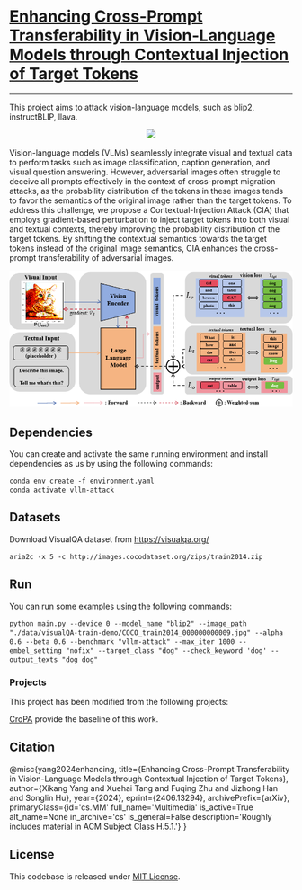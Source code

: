 # [Enhancing Cross-Prompt Transferability in Vision-Language Models through Contextual Injection of Target Tokens](https://arxiv.org/abs/2406.13294)

---
This project aims to attack vision-language models, such as blip2, instructBLIP, llava.

<div align="center">

![](https://camo.githubusercontent.com/83d3746e5881c1867665223424263d8e604df233d0a11aae0813e0414d433943/68747470733a2f2f696d672e736869656c64732e696f2f62616467652f6c6963656e73652d4d49542d626c75652e737667)

</div align="center">

Vision-language models (VLMs) seamlessly integrate visual and textual data to perform tasks such as image classification, caption generation, and visual question answering. However, adversarial images often struggle to deceive all prompts effectively in the context of cross-prompt migration attacks, as the probability distribution of the tokens in these images tends to favor the semantics of the original image rather than the target tokens. To address this challenge, we propose a Contextual-Injection Attack (CIA) that employs gradient-based perturbation to inject target tokens into both visual and textual contexts, thereby improving the probability distribution of the target tokens. By shifting the contextual semantics towards the target tokens instead of the original image semantics, CIA enhances the cross-prompt transferability of adversarial images. 

![Overall Stucture](assets/framework.png)

## Dependencies

You can create and activate the same running environment and install dependencies as us by using the following commands:

```
conda env create -f environment.yaml
conda activate vllm-attack
```

## Datasets

Download VisualQA dataset from https://visualqa.org/

```
aria2c -x 5 -c http://images.cocodataset.org/zips/train2014.zip
```

## Run

You can run some examples using the following commands:

```
python main.py --device 0 --model_name "blip2" --image_path "./data/visualQA-train-demo/COCO_train2014_000000000009.jpg" --alpha 0.6 --beta 0.6 --benchmark "vllm-attack" --max_iter 1000 --embel_setting "nofix" --target_class "dog" --check_keyword 'dog' --output_texts "dog dog"
```

### Projects

This project has been modified from the following projects:

[CroPA](https://github.com/Haochen-Luo/CroPA) provide the baseline of this work.


## Citation

@misc{yang2024enhancing,
      title={Enhancing Cross-Prompt Transferability in Vision-Language Models through Contextual Injection of Target Tokens}, 
      author={Xikang Yang and Xuehai Tang and Fuqing Zhu and Jizhong Han and Songlin Hu},
      year={2024},
      eprint={2406.13294},
      archivePrefix={arXiv},
      primaryClass={id='cs.MM' full_name='Multimedia' is_active=True alt_name=None in_archive='cs' is_general=False description='Roughly includes material in ACM Subject Class H.5.1.'}
}

## License
This codebase is released under [MIT License](LICENSE).
